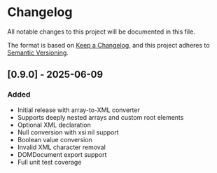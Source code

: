 # Changelog

All notable changes to this project will be documented in this file.

The format is based on [Keep a Changelog](https://keepachangelog.com/en/1.1.0/),
and this project adheres to [Semantic Versioning](https://semver.org/spec/v2.0.0.html).

## [0.9.0] - 2025-06-09
### Added
- Initial release with array-to-XML converter
- Supports deeply nested arrays and custom root elements
- Optional XML declaration
- Null conversion with xsi:nil support
- Boolean value conversion
- Invalid XML character removal
- DOMDocument export support
- Full unit test coverage
